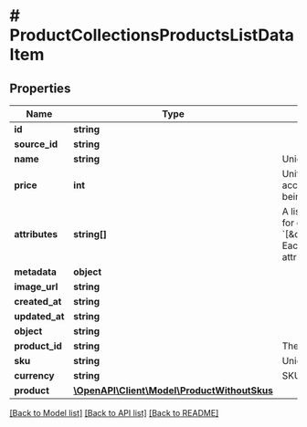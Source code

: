 # # ProductCollectionsProductsListDataItem

## Properties

Name | Type | Description | Notes
------------ | ------------- | ------------- | -------------
**id** | **string** |  | [optional]
**source_id** | **string** |  | [optional]
**name** | **string** | Unique user-defined product name. | [optional]
**price** | **int** | Unit price. It is represented by a value multiplied by 100 to accurately reflect 2 decimal places, such as &#x60;$100.00&#x60; being expressed as &#x60;10000&#x60;. | [optional]
**attributes** | **string[]** | A list of product attributes whose values you can customize for given SKUs: &#x60;[\&quot;color\&quot;,\&quot;size\&quot;,\&quot;ranking\&quot;]&#x60;. Each child SKU can have a unique value for a given attribute. | [optional]
**metadata** | **object** |  | [optional]
**image_url** | **string** |  | [optional]
**created_at** | **string** |  | [optional]
**updated_at** | **string** |  | [optional]
**object** | **string** |  | [optional]
**product_id** | **string** | The parent product&#39;s unique ID. | [optional]
**sku** | **string** | Unique user-defined SKU name. | [optional]
**currency** | **string** | SKU price currency. | [optional]
**product** | [**\OpenAPI\Client\Model\ProductWithoutSkus**](ProductWithoutSkus.md) |  | [optional]

[[Back to Model list]](../../README.md#models) [[Back to API list]](../../README.md#endpoints) [[Back to README]](../../README.md)
